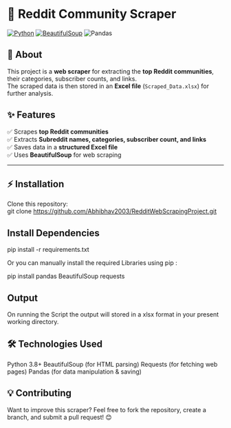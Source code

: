 # 🚀 Reddit Community Scraper

[![Python](https://img.shields.io/badge/Python-3.8%2B-blue?style=for-the-badge&logo=python)](https://www.python.org/)
[![BeautifulSoup](https://img.shields.io/badge/BeautifulSoup-Web%20Scraping-brightgreen?style=for-the-badge)](https://www.crummy.com/software/BeautifulSoup/)
![Pandas](https://img.shields.io/badge/Pandas-Data%20Processing-yellow?style=for-the-badge&logo=pandas)

## 📖 About

This project is a **web scraper** for extracting the **top Reddit communities**, their categories, subscriber counts, and links.  
The scraped data is then stored in an **Excel file** (`Scraped_Data.xlsx`) for further analysis.  

## ✨ Features

✅ Scrapes **top Reddit communities**  
✅ Extracts **Subreddit names, categories, subscriber count, and links**  
✅ Saves data in a **structured Excel file**  
✅ Uses **BeautifulSoup** for web scraping  

---

## ⚡ Installation  

Clone this repository:  
git clone https://github.com/Abhibhav2003/RedditWebScrapingProject.git


## Install Dependencies

pip install -r requirements.txt

Or you can manually install the required Libraries using pip :

pip install pandas BeautifulSoup requests


## Output
On running the Script the output will stored in a xlsx format in your present working directory.


## 🛠️ Technologies Used
Python 3.8+
BeautifulSoup (for HTML parsing)
Requests (for fetching web pages)
Pandas (for data manipulation & saving)

## 💡 Contributing
Want to improve this scraper? Feel free to fork the repository, create a branch, and submit a pull request! 😊
